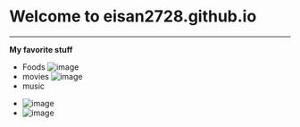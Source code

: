 # Welcome to eisan2728.github.io
---
**My favorite stuff**
- Foods 
![image](https://static.toiimg.com/thumb/61589069.cms?width=1200&height=900)
- movies 
![image](https://assets-prd.ignimgs.com/2022/10/03/wakanda-forever-poster-button-1664815714839.jpg)
- music
* ![image](https://user-images.githubusercontent.com/118230131/202069256-403e49b0-0ae3-4423-919f-684807ed1a7e.png)
* ![image](https://i.pinimg.com/originals/83/d0/69/83d069b306ad67a39cf7040fe32ed9a9.jpg)
